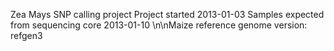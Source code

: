 Zea Mays SNP calling project
Project started 2013-01-03
Samples expected from sequencing core 2013-01-10
\n\nMaize reference genome version: refgen3

